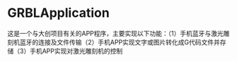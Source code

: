 # GRBLApplication
这是一个与大创项目有关的APP程序，主要实现以下功能：（1）手机蓝牙与激光雕刻机蓝牙的连接及文件传输（2）手机APP实现文字或图片转化成G代码文件并存储（3）手机APP实现对激光雕刻机的控制
